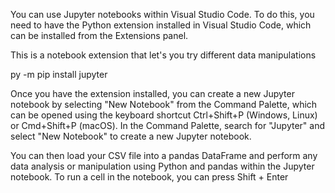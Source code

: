 You can use Jupyter notebooks within Visual Studio Code. To do this, you need to have the Python extension installed in Visual Studio Code, which can be installed from the Extensions panel.

This is a notebook extension that let's you try different data manipulations

py -m pip install jupyter

Once you have the extension installed, you can create a new Jupyter notebook by selecting "New Notebook" from the Command Palette, which can be opened using the keyboard shortcut Ctrl+Shift+P (Windows, Linux) or Cmd+Shift+P (macOS). In the Command Palette, search for "Jupyter" and select "New Notebook" to create a new Jupyter notebook.

You can then load your CSV file into a pandas DataFrame and perform any data analysis or manipulation using Python and pandas within the Jupyter notebook. To run a cell in the notebook, you can press Shift + Enter